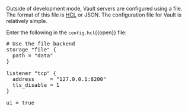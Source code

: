 Outside of development mode, Vault servers are configured using a file. The format of this file is [HCL](https://github.com/hashicorp/hcl) or JSON. The configuration file for Vault is relatively simple.

Enter the following in the `config.hcl`{{open}} file:

<pre class="file" data-filename="base.hcl" data-target="replace">
# Use the file backend
storage "file" {
  path = "data"
}

listener "tcp" {
  address     = "127.0.0.1:8200"
  tls_disable = 1
}

ui = true
</pre>

